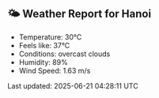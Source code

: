 <!-- WEATHER-START -->
## 🌤 Weather Report for Hanoi

- Temperature: 30°C
- Feels like: 37°C
- Conditions: overcast clouds
- Humidity: 89%
- Wind Speed: 1.63 m/s

Last updated: 2025-06-21 04:28:11 UTC
<!-- WEATHER-END -->

